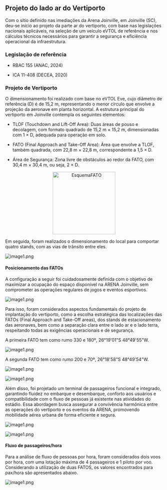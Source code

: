 ## Projeto do lado ar do Vertiporto

Com o sítio definido nas imediações da Arena Joinville, em Joinville (SC), deu-se início ao projeto da parte ar do vertiporto, com base nas legislações nacionais aplicáveis, na seleção de um veículo eVTOL de referência e nos cálculos técnicos necessários para garantir a segurança e eficiência operacional da infraestrutura.

### Legislação de referência

- RBAC 155 (ANAC, 2024)

- ICA 11-408 (DECEA, 2020)

### Projeto de Vertiporto

O dimensionamento foi realizado com base no eVTOL Eve, cujo diâmetro de referência (D) é de 15,2 m, representando o menor círculo que envolve a projeção da aeronave em planta horizontal. A estrutura principal do vertiporto em Joinville contempla os seguintes elementos:

- TLOF (Touchdown and Lift-Off Area): Duas áreas de pouso e decolagem, com formato quadrado de 15,2 m × 15,2 m, dimensionadas com 1 × D, adequada para operação em solo.

- FATO (Final Approach and Take-Off Area): Área que envolve a TLOF, também quadrada, com 22,8 m × 22,8 m, correspondente a 1,5 × D.

- Área de Segurança: Zona livre de obstáculos ao redor da FATO, com 30,4 m × 30,4 m, ou seja, 2 × D.

<div style="text-align: center;">
  <img src="imagens/esquema_fato.jpeg" alt="EsquemaFATO" style="width: 200px;">
</div>

Em seguida, foram realizados o dimensionamento do local para comportar quatro stands, com as vias de trânsito entre eles.

![image1.png](imagens/ladoar.jpeg)

#### Posicionamento das FATOs

A configuração a seguir foi cuidadosamente definida com o objetivo de maximizar a ocupação do espaço disponível na ARENA Joinville, sem comprometer as operações regulares de jogos e eventos esportivos. 

![image1.png](imagens/ladoar2.jpeg)

Para isso, foram considerados aspectos fundamentais do projeto de implantação do vertiporto, como a escolha estratégica das localizações das FATOs (Final Approach and Take-Off areas), dos stands de estacionamento das aeronaves, bem como a separação clara entre o lado ar e o lado terra, respeitando todas as exigências operacionais e de segurança. 

A primeira FATO tem como rumo 330 e 180º, 26°19'01"S 48°49'55"W.

![image1.png](imagens/FATO1.jpeg)

A segunda FATO tem como rumo 200 e 70º, 26°18'58"S 48°49'54"W.

![image1.png](imagens/FATO2.jpeg)

![image1.png](imagens/FATOs.jpeg)

Além disso, foi projetado um terminal de passageiros funcional e integrado, garantindo fluidez no embarque e desembarque, conforto aos usuários e compatibilidade com o fluxo de pessoas já existente nas atividades do estádio. Essa abordagem busca assegurar a convivência harmônica entre as operações do vertiporto e os eventos da ARENA, promovendo mobilidade aérea urbana de forma eficiente e segura.

![image1.png](imagens/lateral.jpeg)

![image1.png](imagens/fachada.jpeg)


#### Fluxo de passageiros/hora

Para a análise de fluxo de pessoas por hora, foram considerados dois voos por hora, com uma lotação máxima de 4 passageiros e 1 piloto por voo. Considerando a utilização de duas FATOS, os valores encontrados para pax/hora são apresentados abaixo.

![image1.png](imagens/pessoas.jpeg)
